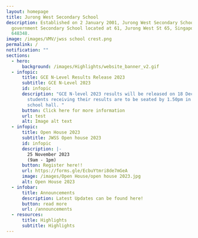 ```yaml
---
layout: homepage
title: Jurong West Secondary School
description: Established on 2 January 2001, Jurong West Secondary School is a
  government Secondary School located at 61, Jurong West St 65, Singapore
  648348.
image: /images/VMV/jwss school crest.png
permalink: /
notification: ""
sections:
  - hero:
      background: /images/Highlights/website_banner_v2.gif
  - infopic:
      title: GCE N-Level Results Release 2023
      subtitle: GCE N-Level 2023
      id: infopic
      description: "GCE N-level 2023 results will be released on 18 December 2023. All
        students receiving their results are to be seated by 1.50pm in the
        school hall. "
      button: Click here for more information
      url: test
      alt: Image alt text
  - infopic:
      title: Open House 2023
      subtitle: JWSS Open house 2023
      id: infopic
      description: |-
        25 November 2023
        (9am - 1pm)
      button: Register here!!
      url: https://forms.gle/EcbuYtmri8de7mGeA
      image: /images/Open House/open house 2023.jpg
      alt: Open House 2023
  - infobar:
      title: Announcements
      description: Latest Updates can be found here!
      button: read more
      url: /announcements
  - resources:
      title: Highlights
      subtitle: Highlights
---
```

